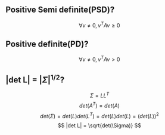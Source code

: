 ## Positive Semi definite(PSD)?
$$
\forall v\neq 0, \textit{v}^{T}A\textit{v} \geq 0
$$

## Positive definite(PD)?
$$
\forall v\neq 0, \textit{v}^{T}A\textit{v} \gt 0
$$

## |det L| = $|\Sigma|^{1/2}$?
$$
\Sigma = LL^T
$$
$$
det(A^{T}) = det(A)
$$
$$
det(\Sigma) = det(L)det(L^T) = det(L)det(L) = (det(L))^2
$$
$$
|det L| = \sqrt{det(\Sigma)}
$$